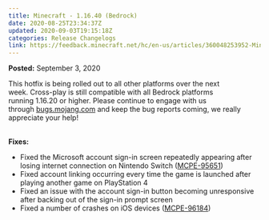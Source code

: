 ```yaml
---
title: Minecraft - 1.16.40 (Bedrock)
date: 2020-08-25T23:34:37Z
updated: 2020-09-03T19:15:18Z
categories: Release Changelogs
link: https://feedback.minecraft.net/hc/en-us/articles/360048253952-Minecraft-1-16-40-Bedrock-
---
```


**Posted:** September 3, 2020

This hotfix is being rolled out to all other platforms over the next week. Cross-play is still compatible with all Bedrock platforms running 1.16.20 or higher. Please continue to engage with us through [bugs.mojang.com](https://bugs.mojang.com/) and keep the bug reports coming, we really appreciate your help! \
 

**Fixes:**

-   Fixed the Microsoft account sign-in screen repeatedly appearing after losing internet connection on Nintendo Switch ([MCPE-95651](https://bugs.mojang.com/browse/MCPE-95651))
-   Fixed account linking occurring every time the game is launched after playing another game on PlayStation 4
-   Fixed an issue with the account sign-in button becoming unresponsive after backing out of the sign-in prompt screen
-   Fixed a number of crashes on iOS devices ([MCPE-96184](https://bugs.mojang.com/browse/MCPE-96184))
